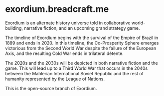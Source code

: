 # exordium.breadcraft.me

Exordium is an alternate history universe told in collaborative world-building, narrative fiction, and an upcoming grand strategy game.

The timeline of Exordium begins with the survival of the Empire of Brazil in 1889 and ends in 2020. In this timeline, the Co-Prosperity Sphere emerges victorious from the Second World War despite the failure of the European Axis, and the resulting Cold War ends in trilateral détente.

The 2020s and the 2030s will be depicted in both narrative fiction and the game. This will lead up to a Third World War that occurs in the 2040s between the Mahlerian International Soviet Republic and the rest of humanity represented by the League of Nations. 

This is the open-source branch of Exordium. 
